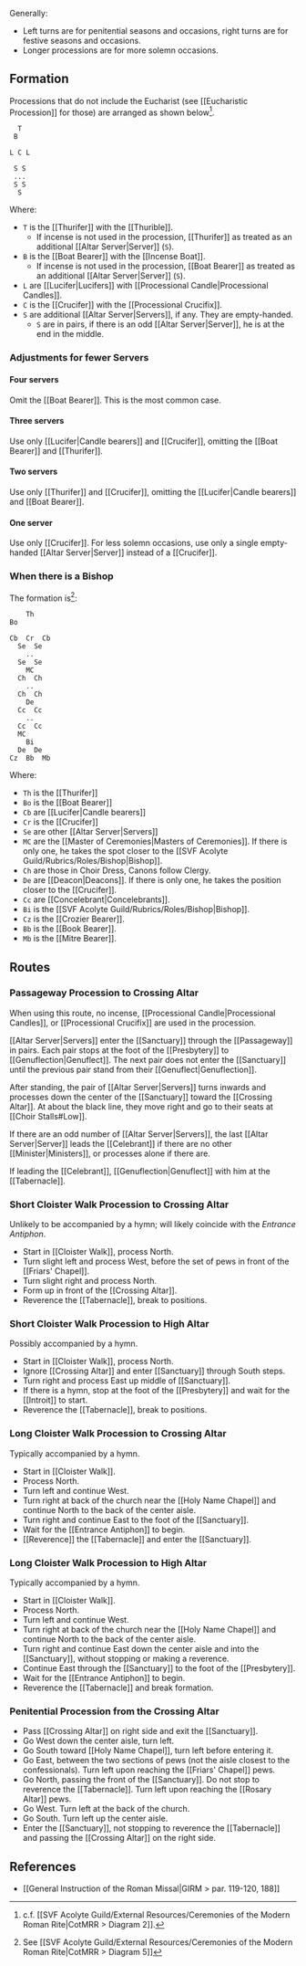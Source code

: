 Generally:
- Left turns are for penitential seasons and occasions, right turns are for festive seasons and occasions.
- Longer processions are for more solemn occasions.

## Formation
Processions that do not include the Eucharist (see [[Eucharistic Procession]] for those) are arranged as shown below[^diagram].
```
  T
 B

L C L

 S S
 ...
 S S
  S
```
Where:
- `T` is the [[Thurifer]] with the [[Thurible]].
	- If incense is not used in the procession, [[Thurifer]] as treated as an additional [[Altar Server|Server]] (`S`).
- `B` is the [[Boat Bearer]] with the [[Incense Boat]].
	- If incense is not used in the procession, [[Boat Bearer]] as treated as an additional [[Altar Server|Server]] (`S`).
- `L` are [[Lucifer|Lucifers]] with [[Processional Candle|Processional Candles]].
- `C` is the [[Crucifer]] with the [[Processional Crucifix]].
- `S` are additional [[Altar Server|Servers]], if any. They are empty-handed.
	- `S` are in pairs, if there is an odd [[Altar Server|Server]], he is at the end in the middle.

[^diagram]: c.f. [[SVF Acolyte Guild/External Resources/Ceremonies of the Modern Roman Rite|CotMRR > Diagram 2]].

### Adjustments for fewer Servers

#### Four servers
Omit the [[Boat Bearer]]. This is the most common case.

#### Three servers
Use only [[Lucifer|Candle bearers]] and [[Crucifer]], omitting the [[Boat Bearer]] and [[Thurifer]].

#### Two servers
Use only [[Thurifer]] and [[Crucifer]], omitting the [[Lucifer|Candle bearers]] and [[Boat Bearer]].

#### One server
Use only [[Crucifer]]. For less solemn occasions, use only a single empty-handed [[Altar Server|Server]] instead of a [[Crucifer]].

### When there is a Bishop
The formation is[^bishop]:

```
    Th
Bo

Cb  Cr  Cb
  Se  Se
    ..
  Se  Se
    MC
  Ch  Ch
    ..
  Ch  Ch
    De
  Cc  Cc
    ..
  Cc  Cc
  MC
    Bi
  De  De
Cz  Bb  Mb
```
Where:
- `Th` is the [[Thurifer]]
- `Bo` is the [[Boat Bearer]]
- `Cb` are [[Lucifer|Candle bearers]]
- `Cr` is the [[Crucifer]]
- `Se` are other [[Altar Server|Servers]]
- `MC` are the [[Master of Ceremonies|Masters of Ceremonies]]. If there is only one, he takes the spot closer to the [[SVF Acolyte Guild/Rubrics/Roles/Bishop|Bishop]].
- `Ch` are those in Choir Dress, Canons follow Clergy.
- `De` are [[Deacon|Deacons]]. If there is only one, he takes the position closer to the [[Crucifer]].
- `Cc` are [[Concelebrant|Concelebrants]].
- `Bi` is the [[SVF Acolyte Guild/Rubrics/Roles/Bishop|Bishop]].
- `Cz` is the [[Crozier Bearer]].
- `Bb` is the [[Book Bearer]].
- `Mb` is the [[Mitre Bearer]].

[^bishop]: See [[SVF Acolyte Guild/External Resources/Ceremonies of the Modern Roman Rite|CotMRR > Diagram 5]]

## Routes

### Passageway Procession to Crossing Altar
When using this route, no incense, [[Processional Candle|Processional Candles]], or [[Processional Crucifix]] are used in the procession.

[[Altar Server|Servers]] enter the [[Sanctuary]] through the [[Passageway]] in pairs. Each pair stops at the foot of the [[Presbytery]] to [[Genuflection|Genuflect]]. The next pair does not enter the [[Sanctuary]] until the previous pair stand from their [[Genuflect|Genuflection]].

After standing, the pair of [[Altar Server|Servers]] turns inwards and processes down the center of the [[Sanctuary]] toward the [[Crossing Altar]]. At about the black line, they move right and  go to their seats at [[Choir Stalls#Low]].

If there are an odd number of [[Altar Server|Servers]], the last [[Altar Server|Server]] leads the [[Celebrant]] if there are no other [[Minister|Ministers]], or processes alone if there are.

If leading the [[Celebrant]], [[Genuflection|Genuflect]] with him at the [[Tabernacle]]. 

### Short Cloister Walk Procession to Crossing Altar
Unlikely to be accompanied by a hymn; will likely coincide with the _Entrance Antiphon_.

- Start in [[Cloister Walk]], process North.
- Turn slight left and process West, before the set of pews in front of the [[Friars' Chapel]].
- Turn slight right and process North.
- Form up in front of the [[Crossing Altar]].
- Reverence the [[Tabernacle]], break to positions.

### Short Cloister Walk Procession to High Altar
Possibly accompanied by a hymn.

- Start in [[Cloister Walk]], process North.
- Ignore [[Crossing Altar]] and enter [[Sanctuary]] through South steps.
- Turn right and process East up middle of [[Sanctuary]].
- If there is a hymn, stop at the foot of the [[Presbytery]] and wait for the [[Introit]] to start.
- Reverence the [[Tabernacle]], break to positions.

### Long Cloister Walk Procession to Crossing Altar
Typically accompanied by a hymn.

- Start in [[Cloister Walk]].
- Process North.
- Turn left and continue West.
- Turn right at back of the church near the [[Holy Name Chapel]] and continue North to the back of the center aisle.
- Turn right and continue East to the foot of the [[Sanctuary]].
- Wait for the [[Entrance Antiphon]] to begin.
- [[Reverence]] the [[Tabernacle]] and enter the [[Sanctuary]].

### Long Cloister Walk Procession to High Altar
Typically accompanied by a hymn.

- Start in [[Cloister Walk]].
- Process North.
- Turn left and continue West.
- Turn right at back of the church near the [[Holy Name Chapel]] and continue North to the back of the center aisle.
- Turn right and continue East down the center aisle and into the [[Sanctuary]], without stopping or making a reverence.
- Continue East through the [[Sanctuary]] to the foot of the [[Presbytery]].
- Wait for the [[Entrance Antiphon]] to begin.
- Reverence the [[Tabernacle]] and break formation.

### Penitential Procession from the Crossing Altar
- Pass [[Crossing Altar]] on right side and exit the [[Sanctuary]].
- Go West down the center aisle, turn left.
- Go South toward [[Holy Name Chapel]], turn left before entering it.
- Go East, between the two sections of pews (not the aisle closest to the confessionals). Turn left upon reaching the [[Friars' Chapel]] pews.
- Go North, passing the front of the [[Sanctuary]]. Do not stop to reverence the [[Tabernacle]]. Turn left upon reaching the [[Rosary Altar]] pews.
- Go West. Turn left at the back of the church.
- Go South. Turn left up the center aisle.
- Enter the [[Sanctuary]], not stopping to reverence the [[Tabernacle]] and passing the [[Crossing Altar]] on the right side.

## References
- [[General Instruction of the Roman Missal|GIRM > par. 119-120, 188]]